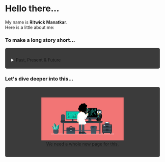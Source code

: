 <style>
    .styled-section {
        background-color: #3b3b3b;
        padding: 20px;
        border-radius: 5px;
    }
    details {
        margin-top: 10px;
    }
    summary {
        cursor: pointer;
    }
    summary::marker {
        color: #fff;
    }
</style>
<h1>
    Hello there...
</h1>

My name is <b>Ritwick Manatkar</b>. <br>
Here is a little about me:<br>


<h3>To make a long story short...</h3>
<div class="styled-section">
    <details>
        <summary>Past, Present & Future</summary>
        <br>
        <b>Present</b>
            <ul>
                <li> Pursuing a Masters in <u>Data Science</u> at <a href="https://ucsd.edu/">UC San 
            Diego</a>. </li>
                <li> Working with <a href="https://datascience.ucsd.edu/people/seshashayee-sesh-murthy/">Dr. Seshashayee Murthy</a> on education focused <a href="https://blogs.nvidia.com/blog/what-is-retrieval-augmented-generation/">RAG</a> application called 
ASPIRE. </li>
                <li> I am currently working on <u>personalizing</u> the experience of a student 
with the ultimate aim of improving learning  outcomes. </li>
            </ul>
        <b>Past</b>
            <ul>
                <li> Worked as a <u>Data Scientist</u> at <a href="https://www.sms-group.
            com/en-us/company/our-brands/sms-digital">SMS digital GmbH</a> for <u>3 years</u>. (2020-23)</li>
                <li> Developed on a product called <a href="https://www.sms-group.
            com/services/lifecycle-partnership/digital-quality-enhancement-for-continuous-casting">Cracks Preventer</a>. The product was an AI solution 
            that conducted <u>predictive quality</u> scans on real-time data. It further provided <u>root cause 
            analysis</u> on the prediction and suggested related countermeasures.</li>
                <li> While pursuing a Bachelors in <u>Computer Engineering</u> at <a href="https://pict.edu/">Pune Institute of 
            Computer Technology(PICT)</a>, I completed 3 full-time internships(Data Science Intern, 
            Machine Learning Intern and Mathematical Models Intern). </li>
                <li> My senior year thesis was <u>Demand Forecasting</u> of a Steel Mill's Inventory to assist 
            production planning.</li>
            </ul>
        <b>Future (Hopefully) </b><br><br>
            I am excited about the rise of data and its widespread adoption by every industry. I am looking 
            forward to join up with passionate people driving ambitious projects and help supplement their 
            data teams.
    </details>
</div>

<h3>Let's dive deeper into this...</h3>
<div class="styled-section">
    <a href="https://ritwickmanatkar.github.io/blog/technical/about/">
        <figure>
            <center>
                <img src="../assets/technical/resume_transition.png" alt="Go to About" width="70%">
            </center>
            <figcaption align="center">We need a whole new page for this.</figcaption> 
        </figure>
    </a>
</div>
